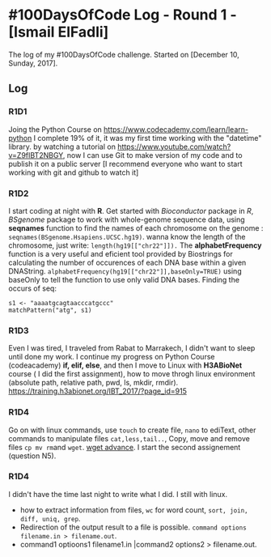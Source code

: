 # #100DaysOfCode Log - Round 1 - [Ismail ElFadli]

The log of my #100DaysOfCode challenge. Started on [December 10, Sunday, 2017].

## Log

### R1D1 
Joing the Python Course on https://www.codecademy.com/learn/learn-python I complete 19% of it, it was my first time working with the "datetime" library.
by watching a tutorial on https://www.youtube.com/watch?v=Z9fIBT2NBGY, now I can use Git to make version of my code and to publish it on a public server [I recommend everyone who want to start working with git and github to watch it]

### R1D2
I start coding at night with **R**.
Get started with *Bioconductor* package in *R*, *BSgenome* package to work with whole-genome sequence data, using **seqnames** function to find the names of each chromosome on the genome : ```seqnames(BSgenome.Hsapiens.UCSC.hg19)```. wanna know the length of the chromosome, just write: ```length(hg19[["chr22"]]).```
The **alphabetFrequency** function is a very useful and eficient tool provided by Biostrings for calculating the number of occurences of each DNA base within a given DNAString. ```alphabetFrequency(hg19[["chr22"]],baseOnly=TRUE)``` using baseOnly to tell the function to use only valid DNA bases.
Finding the occurs of seq:
```
s1 <- "aaaatgcagtaacccatgccc"
matchPattern("atg", s1)
```
### R1D3
Even I was tired, I traveled from Rabat to Marrakech, I didn't want to sleep until done my work.
I continue my progress on Python Course (codeacademy) **if, elif, else**, and then I move to Linux with **H3ABioNet** course ( I did the first assignment), how to move throgh linux environment (absolute path, relative path, pwd, ls, mkdir, rmdir).
https://training.h3abionet.org/IBT_2017/?page_id=915

### R1D4
Go on with linux commands, use ```touch``` to create file, ```nano``` to ediText, other commands to manipulate files ```cat,less,tail..```, Copy,	move	and	remove files ```cp mv rm```and ```wget```.
[wget advance](https://www.labnol.org/software/wget-command-examples/28750/).
I start the second assignement (question N5).

### R1D4
I didn't have the time last night to write what I did. I still with linux.
* how to extract information from files, ```wc``` for word count, ```sort, join, diff, uniq, grep```.
* Redirection	of	the	output	result	to	a	file	is	possible.	```command options	filename.in > filename.out```.
* command1 optioons1	filename1.in |command2 options2	> filename.out.
